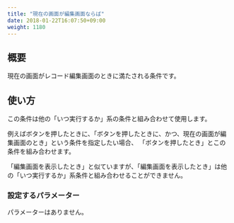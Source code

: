 ```yaml
---
title: "現在の画面が編集画面ならば"
date: 2018-01-22T16:07:50+09:00
weight: 1180
---
```



## 概要

現在の画面がレコード編集画面のときに満たされる条件です。

## 使い方

この条件は他の「いつ実行するか」系の条件と組み合わせて使用します。

例えばボタンを押したときに、「ボタンを押したときに、かつ、現在の画面が編集画面のとき」という条件を指定したい場合、
「ボタンを押したとき」とこの条件を組み合わせます。

「編集画面を表示したとき」と似ていますが、「編集画面を表示したとき」は他の「いつ実行するか」系条件と組み合わせることができません。

### 設定するパラメーター

パラメーターはありません。
